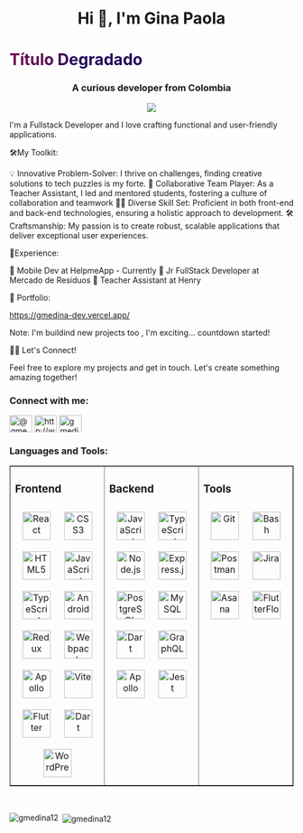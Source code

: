 <h1 align="center">Hi 👋, I'm Gina Paola</h1>
<h1 style="
    background: linear-gradient(90deg, rgba(100,12,84,1) 11%, rgba(36,4,92,1) 24%, rgba(36,4,92,1) 36%, rgba(28,4,84,1) 52%, rgba(12,36,148,1) 68%, rgba(12,76,156,1) 84%, rgba(12,123,155,1) 95%);
    -webkit-background-clip: text;
    color: transparent;
">
    Título Degradado
</h1>
<h3 align="center">A curious developer from Colombia</h3>
<div align="center">
  <img src = "https://mir-s3-cdn-cf.behance.net/project_modules/disp/601014116770475.6068beff4640a.gif"/>
</div>

I'm a Fullstack Developer and I love crafting functional and user-friendly applications.

🛠️My Toolkit:

💡 Innovative Problem-Solver: I thrive on challenges, finding creative solutions to tech puzzles is my forte. 🤝 Collaborative Team Player: As a Teacher Assistant, I led and mentored students, fostering a culture of collaboration and teamwork 👩‍💻 Diverse Skill Set: Proficient in both front-end and back-end technologies, ensuring a holistic approach to development. 🛠️ Craftsmanship: My passion is to create robust, scalable applications that deliver exceptional user experiences.

💼Experience:

🌟 Mobile Dev at HelpmeApp - Currently
🌟 Jr FullStack Developer at Mercado de Residuos
🌟 Teacher Assistant at Henry


🚀 Portfolio:

https://gmedina-dev.vercel.app/

Note: I'm buildind new projects too , I'm exciting... countdown started!

👩‍💻 Let's Connect!

Feel free to explore my projects and get in touch. Let's create something amazing together!

<h3 align="left">Connect with me:</h3>
<p align="left">
<a href="https://twitter.com/@gmedinabelt19" target="blank"><img align="center" src="https://raw.githubusercontent.com/rahuldkjain/github-profile-readme-generator/master/src/images/icons/Social/twitter.svg" alt="@gmedinabelt19" height="30" width="40" /></a>
<a href="https://linkedin.com/in/http://www.linkedin.com/in/ginapaolamedina" target="blank"><img align="center" src="https://raw.githubusercontent.com/rahuldkjain/github-profile-readme-generator/master/src/images/icons/Social/linked-in-alt.svg" alt="http://www.linkedin.com/in/ginapaolamedina" height="30" width="40" /></a>
<a href="https://instagram.com/gmedinabelt19" target="blank"><img align="center" src="https://raw.githubusercontent.com/rahuldkjain/github-profile-readme-generator/master/src/images/icons/Social/instagram.svg" alt="gmedinabelt19" height="30" width="40" /></a>
</p>

<h3 align="left">Languages and Tools:</h3> 
<table border= "1"><tr><td valign="top" width="33%">



### Frontend  
<div align="center">  
<a href="https://reactjs.org/" target="_blank"><img style="margin: 10px" src="https://profilinator.rishav.dev/skills-assets/react-original-wordmark.svg" alt="React" height="50" /></a>  
<a href="https://www.w3schools.com/css/" target="_blank"><img style="margin: 10px" src="https://profilinator.rishav.dev/skills-assets/css3-original-wordmark.svg" alt="CSS3" height="50" /></a>  
<a href="https://en.wikipedia.org/wiki/HTML5" target="_blank"><img style="margin: 10px" src="https://profilinator.rishav.dev/skills-assets/html5-original-wordmark.svg" alt="HTML5" height="50" /></a>  
<a href="https://www.javascript.com/" target="_blank"><img style="margin: 10px" src="https://profilinator.rishav.dev/skills-assets/javascript-original.svg" alt="JavaScript" height="50" /></a>  
<a href="https://www.typescriptlang.org/" target="_blank"><img style="margin: 10px" src="https://profilinator.rishav.dev/skills-assets/typescript-original.svg" alt="TypeScript" height="50" /></a>  
<a href="https://www.android.com/intl/en_in/" target="_blank"><img style="margin: 10px" src="https://profilinator.rishav.dev/skills-assets/android-original-wordmark.svg" alt="Android" height="50" /></a>  
<a href="https://redux.js.org/" target="_blank"><img style="margin: 10px" src="https://profilinator.rishav.dev/skills-assets/redux-original.svg" alt="Redux" height="50" /></a>  
<a href="https://webpack.js.org/" target="_blank"><img style="margin: 10px" src="https://profilinator.rishav.dev/skills-assets/webpack-original.svg" alt="Webpack" height="50" /></a>
<a href="https://www.apollographql.com/" target="_blank"><img style="margin: 10px" src="https://cdn.worldvectorlogo.com/logos/apollo-graphql-1.svg" alt="Apollo" height="50" /></a>
<a href="https://vitejs.dev/" target="_blank"><img style="margin: 10px" src="https://upload.wikimedia.org/wikipedia/commons/f/f1/Vitejs-logo.svg" alt="Vite" height="50" /></a> 
<a href="https://flutter.dev/" target="_blank"><img style="margin: 10px" src="https://profilinator.rishav.dev/skills-assets/flutterio-icon.svg" alt="Flutter" height="50" /></a>  
<a href="https://dart.dev/" target="_blank"><img style="margin: 10px" src="https://profilinator.rishav.dev/skills-assets/dartlang-icon.svg" alt="Dart" height="50" /></a>  
<a href="https://wordpress.com/" target="_blank"><img style="margin: 10px" src="https://profilinator.rishav.dev/skills-assets/wordpress.png" alt="WordPress" height="50" /></a>  
</div>

</td><td valign="top" width="33%">



### Backend  
<div align="center">  
<a href="https://www.javascript.com/" target="_blank"><img style="margin: 10px" src="https://profilinator.rishav.dev/skills-assets/javascript-original.svg" alt="JavaScript" height="50" /></a>  
<a href="https://www.typescriptlang.org/" target="_blank"><img style="margin: 10px" src="https://profilinator.rishav.dev/skills-assets/typescript-original.svg" alt="TypeScript" height="50" /></a>  
<a href="https://nodejs.org/" target="_blank"><img style="margin: 10px" src="https://profilinator.rishav.dev/skills-assets/nodejs-original-wordmark.svg" alt="Node.js" height="50" /></a>  
<a href="https://expressjs.com/" target="_blank"><img style="margin: 10px" src="https://profilinator.rishav.dev/skills-assets/express-original-wordmark.svg" alt="Express.js" height="50" /></a>  
<a href="https://www.postgresql.org/" target="_blank"><img style="margin: 10px" src="https://profilinator.rishav.dev/skills-assets/postgresql-original-wordmark.svg" alt="PostgreSQL" height="50" /></a>  
<a href="https://www.mysql.com/" target="_blank"><img style="margin: 10px" src="https://profilinator.rishav.dev/skills-assets/mysql-original-wordmark.svg" alt="MySQL" height="50" /></a>  
<a href="https://dart.dev/" target="_blank"><img style="margin: 10px" src="https://profilinator.rishav.dev/skills-assets/dartlang-icon.svg" alt="Dart" height="50" /></a>  
<a href="https://graphql.org/" target="_blank"><img style="margin: 10px" src="https://profilinator.rishav.dev/skills-assets/graphql.png" alt="GraphQL" height="50" /></a>
<a href="https://www.apollographql.com/" target="_blank"><img style="margin: 10px" src="https://cdn.worldvectorlogo.com/logos/apollo-graphql-1.svg" alt="Apollo" height="50" /></a> 
<a href="https://www.jestjs.io/" target="_blank"><img style="margin: 10px" src="https://profilinator.rishav.dev/skills-assets/jest.svg" alt="Jest" height="50" /></a>  
</div>

</td><td valign="top" width="33%">



### Tools  
<div align="center">  
<a href="https://github.com/" target="_blank"><img style="margin: 10px" src="https://profilinator.rishav.dev/skills-assets/git-scm-icon.svg" alt="Git" height="50" /></a>  
<a href="https://www.gnu.org/software/bash/" target="_blank"><img style="margin: 10px" src="https://profilinator.rishav.dev/skills-assets/gnu_bash-icon.svg" alt="Bash" height="50" /></a>
<a href="https://www.postman.com/" target="_blank"><img style="margin: 10px" src="https://www.svgrepo.com/show/354202/postman-icon.svg" alt="Postman" height="50" /></a>
<a href="https://www.atlassian.com/software/jira" target="_blank"><img style="margin: 10px" src="https://seeklogo.com/images/J/jira-logo-C71F8C0324-seeklogo.com.png" alt="Jira" height="50" /></a>
<a href="https://app.asana.com/" target="_blank"><img style="margin: 10px" src="https://cdn.worldvectorlogo.com/logos/asana-1.svg" alt="Asana" height="50" /></a>  
<a href="https://flutterflow.io/" target="_blank"><img style="margin: 10px" src="https://asset.brandfetch.io/id209IGdxm/ide6ubEL24.svg?updated=1700754040029" alt="FlutterFlow" height="50" /></a>  
</div>

</td></tr></table>  

<br/>  

<p><img align="left" src="https://github-readme-stats.vercel.app/api/top-langs?username=gmedina12&show_icons=true&locale=en&layout=compact" alt="gmedina12" /></p>

<p>&nbsp;<img align="center" src="https://github-readme-stats.vercel.app/api?username=gmedina12&show_icons=true&locale=en" alt="gmedina12" /></p>


